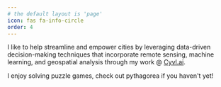 ```yaml
---
# the default layout is 'page'
icon: fas fa-info-circle
order: 4
---
```


I like to help streamline and empower cities by leveraging data-driven decision-making techniques that incorporate remote sensing, machine learning, and geospatial analysis through my work @ [Cyvl.ai](https://www.cyvl.ai/). 

I enjoy solving puzzle games, check out pythagorea if you haven't yet!
